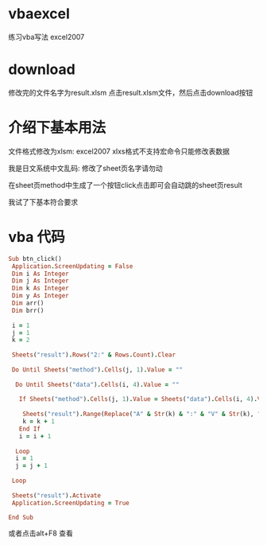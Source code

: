 # vbaexcel

练习vba写法
excel2007

# download
修改完的文件名字为result.xlsm
点击result.xlsm文件，然后点击download按钮

# 介绍下基本用法
文件格式修改为xlsm: excel2007 xlxs格式不支持宏命令只能修改表数据

我是日文系统中文乱码: 修改了sheet页名字请勿动

在sheet页method中生成了一个按钮click点击即可会自动跳的sheet页result

我试了下基本符合要求 

# vba 代码
```ruby
Sub btn_click()
 Application.ScreenUpdating = False
 Dim i As Integer
 Dim j As Integer
 Dim k As Integer
 Dim y As Integer
 Dim arr()
 Dim brr()
 
 i = 1
 j = 1
 k = 2
 
 Sheets("result").Rows("2:" & Rows.Count).Clear
 
 Do Until Sheets("method").Cells(j, 1).Value = ""
 
  Do Until Sheets("data").Cells(i, 4).Value = ""
 
   If Sheets("method").Cells(j, 1).Value = Sheets("data").Cells(i, 4).Value Then
   
    Sheets("result").Range(Replace("A" & Str(k) & ":" & "V" & Str(k), " ", "")).Value = Sheets("data").Range(Replace("A" & Str(i) & ":" & "V" & Str(i), " ", "")).Value
    k = k + 1
   End If
   i = i + 1
  
  Loop
  i = 1
  j = j + 1
  
 Loop
 
 Sheets("result").Activate
 Application.ScreenUpdating = True

End Sub

```

或者点击alt+F8 查看

